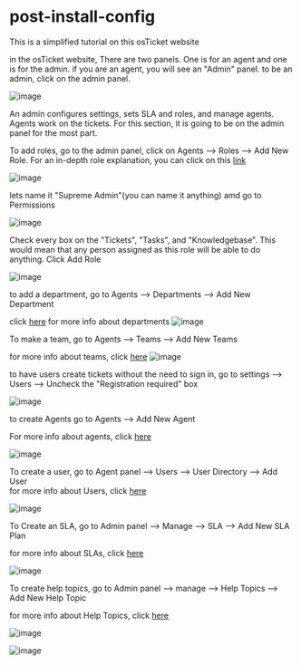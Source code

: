 # post-install-config
This is a simplified tutorial on this osTicket website

in the osTicket website, There are two panels. One is for an agent and one is for the admin. if you are an agent, you will see an "Admin" panel. to be an admin, click on the admin panel. 

![image](https://github.com/David123890dd/post-install-config/assets/138183500/78ec18b9-5e45-4989-a473-aeb75d69e540)

An admin configures settings, sets SLA and roles, and manage agents. Agents work on the tickets. For this section, it is going to be on the admin panel for the most part. 

To add roles, go to the admin panel, click on Agents --> Roles --> Add New Role. For an in-depth role explanation, you can click on this <a href="https://docs.osticket.com/en/latest/Admin/Agents/Roles.html">link</a>

![image](https://github.com/David123890dd/post-install-config/assets/138183500/5fabb7e0-9d90-4ab8-bc66-725e8b438d4e)

lets name it "Supreme Admin"(you can name it anything) amd go to Permissions 

![image](https://github.com/David123890dd/post-install-config/assets/138183500/a482997c-0205-46cf-9b3c-8988c25c3739)

Check every box on the "Tickets", "Tasks", and "Knowledgebase". This would mean that any person assigned as this role will be able to do anything. Click Add Role

![image](https://github.com/David123890dd/post-install-config/assets/138183500/7d628ca0-fb4a-4df8-a4f6-ae0d6d79cc64)

to add a department, go to Agents --> Departments --> Add New Department 

click <a href="https://docs.osticket.com/en/latest/Admin/Agents/Departments.html">here</a> for more info about departments
![image](https://github.com/David123890dd/post-install-config/assets/138183500/7d8d884b-8158-4510-8c9e-aa84f8317f4a)

To make a team, go to Agents --> Teams --> Add New Teams

for more info about teams, click <a href="https://docs.osticket.com/en/latest/Admin/Agents/Teams.html">here</a>
![image](https://github.com/David123890dd/post-install-config/assets/138183500/0e53b33f-3738-4e43-8203-0bf1f2bb43b8)

to have users create tickets without the need to sign in, go to settings --> Users --> Uncheck the "Registration required" box

![image](https://github.com/David123890dd/post-install-config/assets/138183500/187ce0ae-7ff9-4a1b-b25d-6f230a0f8ecd)

to create Agents go to Agents --> Add New Agent

For more info about agents, click <a href="https://docs.osticket.com/en/latest/Admin/Agents/Agents.html">here</a>

![image](https://github.com/David123890dd/post-install-config/assets/138183500/62cd7d5a-eba8-44b1-bfae-434adf452263)

To create a user, go to Agent panel --> Users --> User Directory --> Add User <br/>
for more info about Users, click <a href="https://docs.osticket.com/en/latest/Agent/Users/User%20Directory.html">here</a>


![image](https://github.com/David123890dd/post-install-config/assets/138183500/a3debf15-c965-408d-825e-d3d6e452233a)

To Create an SLA, go to Admin panel --> Manage --> SLA --> Add New SLA Plan

for more info about SLAs, click <a href="https://docs.osticket.com/en/latest/Admin/Manage/SLA%20Plans.html">here</a>

![image](https://github.com/David123890dd/post-install-config/assets/138183500/2594c132-0bff-4a25-b579-d82e81534505)

To create help topics, go to Admin panel --> manage --> Help Topics --> Add New Help Topic

for more info about Help Topics, click <a href="https://docs.osticket.com/en/latest/Admin/Manage/Help%20Topic.html">here</a>


![image](https://github.com/David123890dd/post-install-config/assets/138183500/c3bc6cb7-b89d-4c49-915b-73ba08c4c206)

![image](https://github.com/David123890dd/osticket-prereqs/assets/138183500/ed0ea8be-c243-4ea9-a5fe-a90017b541b3)


